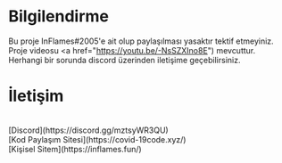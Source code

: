 # Bilgilendirme
Bu proje InFlames#2005'e ait olup paylaşılması yasaktır tektif etmeyiniz.<br>
Proje videosu <a href="https://youtu.be/-NsSZXIno8E") mevcuttur.<br>
Herhangi bir sorunda discord üzerinden iletişime geçebilirsiniz.<br>

# İletişim
<br>
[Discord](https://discord.gg/mztsyWR3QU)<br>
[Kod Paylaşım Sitesi](https://covid-19code.xyz/)<br>
[Kişisel Sitem](https://inflames.fun/)<br><br>
